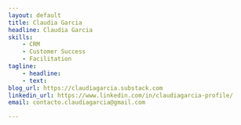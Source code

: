 ```yaml
---
layout: default
title: Claudia Garcia
headline: Claudia Garcia
skills: 
    - CRM
    - Customer Success
    - Facilitation
tagline: 
    - headline:
    - text:
blog_url: https://claudiagarcia.substack.com
linkedin_url: https://www.linkedin.com/in/claudiagarcia-profile/
email: contacto.claudiagarcia@gmail.com

---
```

